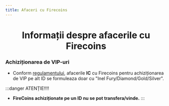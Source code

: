 ```yaml
---
title: Afaceri cu Firecoins
---
```


# <span class="title-font"><center>Informații despre afacerile cu Firecoins</center></span>

### <span class="header-font">Achiziționarea de VIP-uri</span>

- Conform [regulamentului](regulament.html#_1-36-este-permisa-pentru-anunt-cnn-referitor-la-vips-doar-o-singura-formulare-inel-diamond-gold-silver), afacerile **IC** cu Firecoins pentru achiziționarea de VIP pe alt ID se formuleaza doar cu "Inel Fury/Diamond/Gold/Silver".

:::danger ATENȚIE!!!!

- **FireCoins achiziționate pe un ID nu se pot transfera/vinde.**
:::
